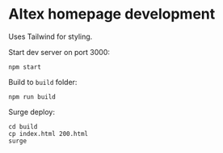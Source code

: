 Altex homepage development
==========================

Uses Tailwind for styling.

Start dev server on port 3000:

    npm start

Build to `build` folder:

    npm run build

Surge deploy:

    cd build
    cp index.html 200.html
    surge